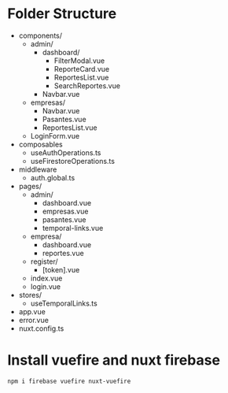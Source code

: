 # Folder Structure
- components/
  - admin/
    - dashboard/
      - FilterModal.vue
      - ReporteCard.vue
      - ReportesList.vue
      - SearchReportes.vue
    - Navbar.vue
  - empresas/
    - Navbar.vue
    - Pasantes.vue
    - ReportesList.vue
  - LoginForm.vue
- composables
  - useAuthOperations.ts
  - useFirestoreOperations.ts
- middleware
  - auth.global.ts
- pages/
  - admin/
    - dashboard.vue
    - empresas.vue
    - pasantes.vue
    - temporal-links.vue
  - empresa/
    - dashboard.vue
    - reportes.vue
  - register/
    - [token].vue
  - index.vue
  - login.vue
- stores/
  - useTemporalLinks.ts
- app.vue
- error.vue
- nuxt.config.ts

# Install vuefire and nuxt firebase
```
npm i firebase vuefire nuxt-vuefire
```